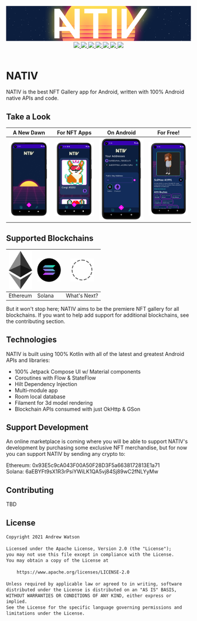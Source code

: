 <div align="center">
    <img src = "assets/nativ-banner.png" width = "800px"/>
</div>

<div align="center">
    <a href="http://makeapullrequest.com">
        <img src="https://img.shields.io/badge/PRs-welcome-brightgreen.svg?style=flat-square" />
    </a>
    <a href="https://developer.android.com/jetpack/androidx/versions/all-channel#december_16_2020">
        <img src="https://img.shields.io/badge/Jetpack%20Compose-1.0.0-brightgreen" />
    </a>
    <a href="https://github.com/creativedrewy/NATIV/network/">
        <img src="https://img.shields.io/github/forks/creativedrewy/NATIV" />
    </a>
    <a href="https://github.com/creativedrewy/NATIV/stargazers">
        <img src="https://img.shields.io/github/stars/creativedrewy/NATIV" />
    </a>
    <a href="https://github.com/creativedrewy/NATIV/issues">
        <img src="https://img.shields.io/github/issues/creativedrewy/NATIV" />
    </a>  
        <a href="https://github.com/creativedrewy/NATIV/blob/master/LICENSE">
        <img src="https://img.shields.io/github/license/creativedrewy/NATIV" />
    </a> 
    <a href="https://twitter.com/creativedrewy">
        <img src="https://img.shields.io/twitter/url?label=follow&style=social&url=https%3A%2F%2Ftwitter.com%2Fcreativedrewy" />
    </a>
</div>

<br />

# NATIV

NATIV is the best NFT Gallery app for Android, written with 100% Android native APIs and code.

## Take a Look

A New Dawn | For NFT Apps | On Android | For Free!
--- | --- | --- | --- |
<img src="assets/device_shot_1.png" width="250"> | <img src="assets/device_shot_2.png" width="250"> | <img src="assets/device_shot_3.png" width="250"> | <img src="assets/device_shot_4.png" width="250">

## Supported Blockchains

<img src="EthereumNFT/src/main/res/drawable/eth_diamond_black.png" width="64"> | <img src="SolanaNFT/src/main/res/drawable/solana_logo.png" width="64"> | <img src="assets/whats_next.png" width="64">
--- | --- | --- |
Ethereum | Solana | What's Next? |

But it won't stop here; NATIV aims to be the premiere NFT gallery for all blockchains. If you want to help add support for additional blockchains, see the contributing section.

## Technologies

NATIV is built using 100% Kotlin with all of the latest and greatest Android APIs and libraries:

- 100% Jetpack Compose UI w/ Material components
- Coroutines with Flow & StateFlow
- Hilt Dependency Injection
- Multi-module app
- Room local database
- Filament for 3d model rendering
- Blockchain APIs consumed with just OkHttp & GSon

## Support Development

An online marketplace is coming where you will be able to support NATIV's development by purchasing some exclusive NFT merchandise, but for now you can support NATIV by sending any crypto to:

Ethereum: 0x93E5c9cA043F00A50F28D3F5a6638172813E1a71
<br />
Solana: 6aEBYFt9sX1R3rPsiYWiLK1QA5vj84Sj89wC2fNLYyMw

## Contributing

TBD

## License

```
Copyright 2021 Andrew Watson

Licensed under the Apache License, Version 2.0 (the "License");
you may not use this file except in compliance with the License.
You may obtain a copy of the License at

    https://www.apache.org/licenses/LICENSE-2.0

Unless required by applicable law or agreed to in writing, software
distributed under the License is distributed on an "AS IS" BASIS,
WITHOUT WARRANTIES OR CONDITIONS OF ANY KIND, either express or implied.
See the License for the specific language governing permissions and
limitations under the License.
```